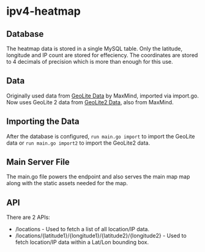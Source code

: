 # ipv4-heatmap

## Database
The heatmap data is stored in a single MySQL table. Only the latitude, longitude and IP count are stored for effeciency. The coordinates are stored to 4 decimals of precision which is more than enough for this use.

## Data
Originally used data from [GeoLite Data](http://dev.maxmind.com/geoip/legacy/geolite/) by MaxMind, imported via import.go. Now uses GeoLite 2 data from [GeoLite2 Data](http://dev.maxmind.com/geoip/geoip2/geolite2/), also from MaxMind.

## Importing the Data
After the database is configured, `run main.go import` to import the GeoLite data or `run main.go import2` to import the GeoLite2 data.

## Main Server File
The main.go file powers the endpoint and also serves the main map map along with the static assets needed for the map.

## API
There are 2 APIs:
* /locations - Used to fetch a list of all location/IP data.
* /locations/{latitude1}/{longitude1}/{latitude2}/{longitude2} - Used to fetch location/IP data within a Lat/Lon bounding box.
